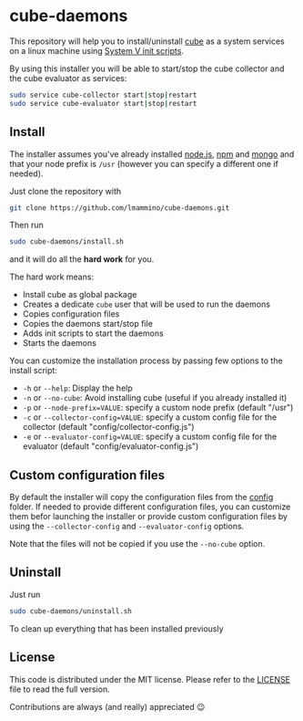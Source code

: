 cube-daemons
============

This repository will help you to install/uninstall [cube](https://github.com/square/cube) as a system services on a linux machine using [System V init scripts](http://refspecs.linuxfoundation.org/LSB_3.1.0/LSB-Core-generic/LSB-Core-generic/iniscrptact.html).

By using this installer you will be able to start/stop the cube collector and the cube evaluator as services:

```bash
sudo service cube-collector start|stop|restart
sudo service cube-evaluator start|stop|restart
```


## Install

The installer assumes you've already installed [node.js](http://nodejs.org/), [npm](https://www.npmjs.org/) and [mongo](https://www.mongodb.org/) and that your node prefix is `/usr` (however you can specify a different one if needed).

Just clone the repository with 

```bash
git clone https://github.com/lmammino/cube-daemons.git
```

Then run 

```bash
sudo cube-daemons/install.sh
```

and it will do all the **hard work** for you.

The hard work means:

 - Install cube as global package
 - Creates a dedicate `cube` user that will be used to run the daemons
 - Copies configuration files
 - Copies the daemons start/stop file
 - Adds init scripts to start the daemons
 - Starts the daemons


You can customize the installation process by passing few options to the install script:

 - `-h` or `--help`: Display the help
 - `-n` or `--no-cube`: Avoid installing cube (useful if you already installed it)
 - `-p` or `--node-prefix=VALUE`: specify a custom node prefix (default "/usr")
 - `-c` or `--collector-config=VALUE`: specify a custom config file for the collector (default "config/collector-config.js")
 - `-e` or `--evaluator-config=VALUE`: specify a custom config file for the evaluator (default "config/evaluator-config.js")


## Custom configuration files

By default the installer will copy the configuration files from the [config](/config) folder. If needed to provide different configuration files, you can customize them befor launching the installer or provide custom configuration files by using the `--collector-config` and `--evaluator-config` options.

Note that the files will not be copied if you use the `--no-cube` option.

## Uninstall

Just run

```bash
sudo cube-daemons/uninstall.sh
```

To clean up everything that has been installed previously


## License

This code is distributed under the MIT license. Please refer to the [LICENSE](/LICENSE) file to read the full version.

Contributions are always (and really) appreciated :wink: